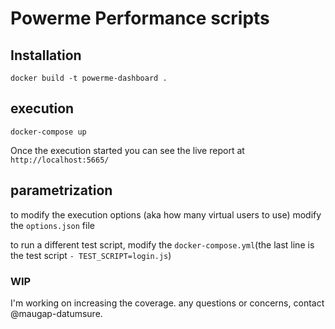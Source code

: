 # Powerme Performance scripts

## Installation

`docker build -t powerme-dashboard .`

## execution

`docker-compose up`

Once the execution started you can see the live report at
`http://localhost:5665/`

## parametrization

to modify the execution options (aka how many virtual users to use) modify the `options.json` file

to run a different test script, modify the `docker-compose.yml`(the last line is the test script `- TEST_SCRIPT=login.js`)


### WIP
I'm working on increasing the coverage.
any questions or concerns, contact @maugap-datumsure.